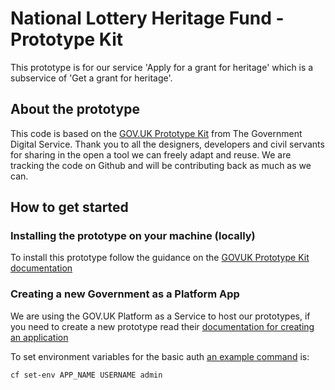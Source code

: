 # National Lottery Heritage Fund - Prototype Kit

This prototype is for our service 'Apply for a grant for heritage' which is a subservice of 'Get a grant for heritage'.

## About the prototype

This code is based on the [GOV.UK Prototype Kit](https://govuk-prototype-kit.herokuapp.com/docs) from The Government Digital Service. Thank you to all the designers, developers and civil servants for sharing in the open a tool we can freely adapt and reuse. We are tracking the code on Github and will be contributing back as much as we can.

## How to get started

### Installing the prototype on your machine (locally)

To install this prototype follow the guidance on the [GOVUK Prototype Kit documentation](https://govuk-prototype-kit.herokuapp.com/docs/install/requirements.md)

### Creating a new Government as a Platform App

We are using the GOV.UK Platform as a Service to host our prototypes, if you need to create a new prototype read their [documentation for creating an application](https://docs.cloud.service.gov.uk/before_you_start.html#before-you-start)

To set environment variables for the basic auth [an example command](https://cli.cloudfoundry.org/en-US/cf/set-env.html) is:

```
cf set-env APP_NAME USERNAME admin
```
